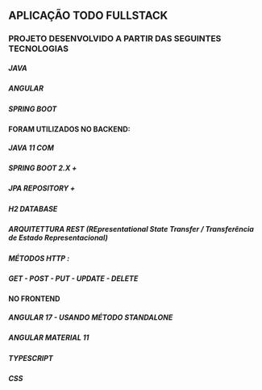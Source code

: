 ## APLICAÇÃO TODO FULLSTACK 
### PROJETO DESENVOLVIDO A PARTIR DAS SEGUINTES TECNOLOGIAS

##### JAVA 
##### ANGULAR 
##### SPRING BOOT 

#### FORAM UTILIZADOS NO BACKEND:

##### JAVA 11 COM
##### SPRING BOOT 2.X + 
##### JPA REPOSITORY + 
##### H2 DATABASE
##### ARQUITETTURA REST  (REpresentational State Transfer / Transferência de Estado Representacional)
##### MÉTODOS HTTP :
##### GET - POST - PUT - UPDATE - DELETE 


#### NO FRONTEND
##### ANGULAR 17 - USANDO MÉTODO STANDALONE
##### ANGULAR MATERIAL 11
##### TYPESCRIPT
##### CSS
